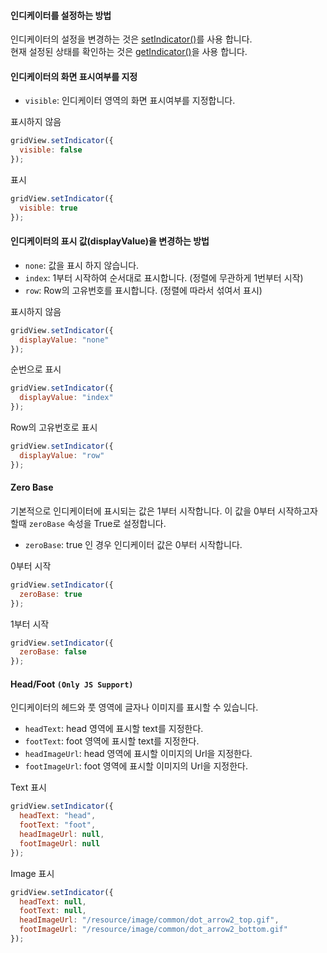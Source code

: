 #### 인디케이터를 설정하는 방법
인디케이터의 설정을 변경하는 것은 [setIndicator()](http://help.realgrid.com/api/GridBase/setIndicator/)를 사용 합니다.   
현재 설정된 상태를 확인하는 것은 [getIndicator()](http://help.realgrid.com/api/GridBase/getIndicator/)을 사용 합니다.  

#### 인디케이터의 화면 표시여부를 지정   

- `visible`: 인디케이터 영역의 화면 표시여부를 지정합니다. 

<a class="btn primary small round lowercase" id="btnSetVisibleFalse">표시하지 않음</a>

```js
gridView.setIndicator({
  visible: false  
});
```

<a class="btn primary small round lowercase" id="btnSetVisibleTrue">표시</a>

```js
gridView.setIndicator({
  visible: true  
});
```


#### 인디케이터의 표시 값(displayValue)을 변경하는 방법  

- `none`: 값을 표시 하지 않습니다.  
- `index`: 1부터 시작하여 순서대로 표시합니다. (정렬에 무관하게 1번부터 시작)  
- `row`: Row의 고유번호를 표시합니다. (정렬에 따라서 섞여서 표시)  

<a class="btn primary small round lowercase" id="btnSetDisplayValueNone">표시하지 않음</a>

```js
gridView.setIndicator({
  displayValue: "none"  
});
```

<a class="btn primary small round lowercase" id="btnSetDisplayValueIndex">순번으로 표시</a>

```js
gridView.setIndicator({
  displayValue: "index"  
});
```

<a class="btn primary small round lowercase" id="btnSetDisplayValueRow">Row의 고유번호로 표시</a>

```js
gridView.setIndicator({
  displayValue: "row"  
});
```

#### Zero Base
기본적으로 인디케이터에 표시되는 값은 1부터 시작합니다. 이 값을 0부터 시작하고자 할때 `zeroBase` 속성을 True로 설정합니다.  

- `zeroBase`: true 인 경우 인디케이터 값은 0부터 시작합니다.  

<a class="btn primary small round lowercase" id="btnSetZeroBaseTrue">0부터 시작</a>

```js
gridView.setIndicator({
  zeroBase: true  
});
```

<a class="btn primary small round lowercase" id="btnSetZeroBaseFalse">1부터 시작</a>

```js
gridView.setIndicator({
  zeroBase: false  
});
```

#### Head/Foot `(Only JS Support)`
인디케이터의 헤드와 풋 영역에 글자나 이미지를 표시할 수 있습니다.

- `headText`: head 영역에 표시할 text를 지정한다.    
- `footText`: foot 영역에 표시할 text를 지정한다.   
- `headImageUrl`: head 영역에 표시할 이미지의 Url을 지정한다.  
- `footImageUrl`: foot 영역에 표시할 이미지의 Url을 지정한다.  

<a class="btn primary small round lowercase" id="btnSetText">Text 표시</a>

```js
gridView.setIndicator({
  headText: "head",  
  footText: "foot",
  headImageUrl: null,  
  footImageUrl: null  
});
```

<a class="btn primary small round lowercase" id="btnSetImage">Image 표시</a>

```js
gridView.setIndicator({
  headText: null,  
  footText: null,
  headImageUrl: "/resource/image/common/dot_arrow2_top.gif",  
  footImageUrl: "/resource/image/common/dot_arrow2_bottom.gif"  
});
```


<script>

  $('#btnSetVisibleFalse').click(function() {
    gridView.setIndicator({
      visible: false  
    });
  });

  $('#btnSetVisibleTrue').click(function() {
    gridView.setIndicator({
      visible: true  
    });
  });

  $('#btnSetDisplayValueNone').click(function() {
    gridView.setIndicator({
      displayValue: "none"  
    });
  });

  $('#btnSetDisplayValueIndex').click(function() {
    gridView.setIndicator({
      displayValue: "index"  
    });
  });

  $('#btnSetDisplayValueRow').click(function() {
    gridView.setIndicator({
      displayValue: "row"  
    });
  });

  $('#btnSetZeroBaseTrue').click(function() {
    gridView.setIndicator({
      zeroBase: true  
    });
  });  

  $('#btnSetZeroBaseFalse').click(function() {
    gridView.setIndicator({
      zeroBase: false  
    });
  });

   $('#btnSetText').click(function() {
    gridView.setIndicator({
      headText: "head",  
      footText: "foot",
      headImageUrl: null,  
      footImageUrl: null  
    });
  });

  $('#btnSetImage').click(function() {
    gridView.setIndicator({
      headText: null,  
      footText: null,
      headImageUrl: "{{"/resource/image/common/" | prepend: site.baseurl}}" + "/dot_arrow2_top.gif",  
      footImageUrl: "{{"/resource/image/common/" | prepend: site.baseurl}}" + "/dot_arrow2_bottom.gif"  
    });
  });  

</script>
